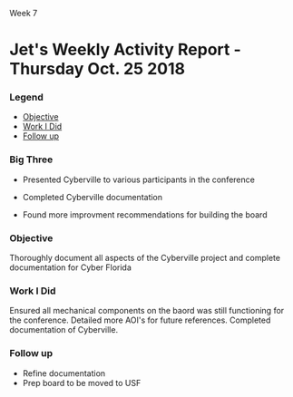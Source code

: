 Week 7
# Jet's Weekly Activity Report - Thursday Oct. 25 2018
### Legend
 - [Objective](#objective)
 - [Work I Did](#work-i-did)
 - [Follow up](#follow-up)

### Big Three

- Presented Cyberville to various participants in the conference

- Completed Cyberville documentation

- Found more improvment recommendations for building the board

### Objective

Thoroughly document all aspects of the Cyberville project and complete documentation for Cyber Florida

### Work I Did

Ensured all mechanical components on the baord was still functioning for the conference. Detailed more AOI's for future references. Completed documentation of Cyberville.

### Follow up

- Refine documentation
- Prep board to be moved to USF
